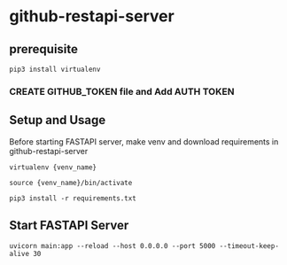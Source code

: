 # github-restapi-server
## prerequisite
```
pip3 install virtualenv
```
### CREATE GITHUB_TOKEN file and Add AUTH TOKEN

## Setup and Usage
Before starting FASTAPI server, make venv and download requirements in github-restapi-server 
```
virtualenv {venv_name}
```
```
source {venv_name}/bin/activate
```
```
pip3 install -r requirements.txt
```

## Start FASTAPI Server
```
uvicorn main:app --reload --host 0.0.0.0 --port 5000 --timeout-keep-alive 30
```
